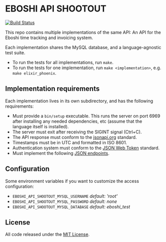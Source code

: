 EBOSHI API SHOOTOUT
===================

[![Build Status](https://travis-ci.org/botandrose/eboshi_api_shootout.svg?branch=master)](http://travis-ci.org/botandrose/eboshi_api_shootout)

This repo contains multiple implementations of the same API: An API for the Eboshi time tracking and invoicing system.

Each implementation shares the MySQL database, and a language-agnostic test suite.

* To run the tests for all implementations, run `make`.
* To run the tests for one implementation, run `make <implementation>`, e.g. `make elixir_phoenix`.

Implementation requirements
---------------------------

Each implementation lives in its own subdirectory, and has the following requirements:

* Must provide a `bin/setup` executable. This runs the server on port 6969 after installing any needed dependencies, etc (assume that the language itself is installed).
* The server must exit after receiving the SIGINT signal (Ctrl+C).
* The API response must conform to the [jsonapi.org](http://jsonapi.org) standard.
* Timestamps must be in UTC and formatted in ISO 8601.
* Authentication system must conform to the [JSON Web Token](jwt.io) standard.
* Must implement the following [JSON endpoints](https://github.com/botandrose/eboshi_api_shootout/blob/master/test/api).

Configuration
-------------

Some environment variables if you want to customize the access configuration:

* `EBOSHI_API_SHOOTOUT_MYSQL_USERNAME` _default: 'root'_
* `EBOSHI_API_SHOOTOUT_MYSQL_PASSWORD` _default: none_
* `EBOSHI_API_SHOOTOUT_MYSQL_DATABASE` _default: eboshi_test_

License
-------

All code released under the [MIT License](http://www.opensource.org/licenses/MIT).
